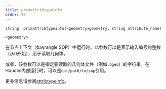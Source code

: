 ```yaml
---
title: primattribtypeinfo
order: 50
---
```

`string  primattribtypeinfo(<geometry>geometry, string attribute_name)`

`<geometry>`

在节点上下文（如wrangle SOP）中运行时，此参数可以是表示输入编号的整数（从0开始），用于读取几何体。

或者，该参数可以是指定要读取的几何体文件（例如`.bgeo`）的字符串。在Houdini内部运行时，可以是`op:/path/to/sop`引用。

更多信息请参阅[attribtypeinfo](attribtypeinfo.html "返回几何体属性的转换元数据。")。
